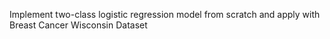 Implement two-class logistic regression model from scratch and apply with Breast Cancer Wisconsin Dataset
